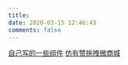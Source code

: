 ```yaml
---
title:
date: 2020-03-15 12:46:43
comments: false
---
```


<style>
.main-inner {
  margin-top: 10px;
}

</style>

<div class="laboratory-container">
  <a class="laboratory-item" target="_blank" href="http://nikolausliu.top/components-repo/">自己写的一些组件</a>
  <a class="laboratory-item" target="_blank" href="http://nikolausliu.top/WebEditor/">仿有赞拖拽微商城</a>
</div>
